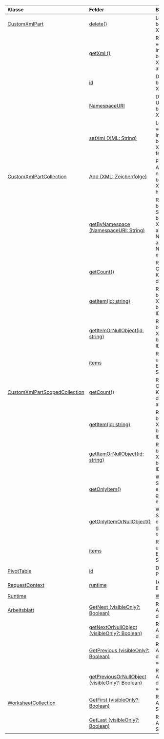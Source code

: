 | Klasse | Felder | Beschreibung |
|:---|:---|:---|
|[CustomXmlPart](/javascript/api/excel/excel.customxmlpart)|[delete()](/javascript/api/excel/excel.customxmlpart#delete--)|Löscht die benutzerdefinierte XML-Komponente.|
||[getXml ()](/javascript/api/excel/excel.customxmlpart#getxml--)|Ruft den vollständigen XML-Inhalt der benutzerdefinierten XML-Komponente ab.|
||[id](/javascript/api/excel/excel.customxmlpart#id)|Die ID des benutzerdefinierten XML-Teils.|
||[NamespaceURI](/javascript/api/excel/excel.customxmlpart#namespaceuri)|Der Namespace-URI des benutzerdefinierten XML-Teils.|
||[setXml (XML: String)](/javascript/api/excel/excel.customxmlpart#setxml-xml-)|Legt den vollständigen XML-Inhalt der benutzerdefinierten XML-Komponente fest.|
|[CustomXmlPartCollection](/javascript/api/excel/excel.customxmlpartcollection)|[Add (XML: Zeichenfolge)](/javascript/api/excel/excel.customxmlpartcollection#add-xml-)|Fügt der Arbeitsmappe eine neue benutzerdefinierte XML-Komponente hinzu.|
||[getByNamespace (NamespaceURI: String)](/javascript/api/excel/excel.customxmlpartcollection#getbynamespace-namespaceuri-)|Ruft eine neue bereichsbezogene Sammlung von benutzerdefinierten XML-Komponenten ab, deren Namespaces dem angegebenen Namespace entsprechen.|
||[getCount()](/javascript/api/excel/excel.customxmlpartcollection#getcount--)|Ruft die Anzahl von CustomXml-Komponenten in der Sammlung ab.|
||[getItem(id: string)](/javascript/api/excel/excel.customxmlpartcollection#getitem-id-)|Ruft eine benutzerdefinierte XML-Komponente basierend auf ihrer ID ab.|
||[getItemOrNullObject(id: string)](/javascript/api/excel/excel.customxmlpartcollection#getitemornullobject-id-)|Ruft eine benutzerdefinierte XML-Komponente basierend auf ihrer ID ab.|
||[items](/javascript/api/excel/excel.customxmlpartcollection#items)|Ruft die geladenen untergeordneten Elemente in dieser Sammlung ab.|
|[CustomXmlPartScopedCollection](/javascript/api/excel/excel.customxmlpartscopedcollection)|[getCount()](/javascript/api/excel/excel.customxmlpartscopedcollection#getcount--)|Ruft die Anzahl von CustomXml-Komponenten in dieser Sammlung ab.|
||[getItem(id: string)](/javascript/api/excel/excel.customxmlpartscopedcollection#getitem-id-)|Ruft eine benutzerdefinierte XML-Komponente basierend auf ihrer ID ab.|
||[getItemOrNullObject(id: string)](/javascript/api/excel/excel.customxmlpartscopedcollection#getitemornullobject-id-)|Ruft eine benutzerdefinierte XML-Komponente basierend auf ihrer ID ab.|
||[getOnlyItem()](/javascript/api/excel/excel.customxmlpartscopedcollection#getonlyitem--)|Wenn die Sammlung genau ein Element enthält, gibt diese Methode es zurück.|
||[getOnlyItemOrNullObject()](/javascript/api/excel/excel.customxmlpartscopedcollection#getonlyitemornullobject--)|Wenn die Sammlung genau ein Element enthält, gibt diese Methode es zurück.|
||[items](/javascript/api/excel/excel.customxmlpartscopedcollection#items)|Ruft die geladenen untergeordneten Elemente in dieser Sammlung ab.|
|[PivotTable](/javascript/api/excel/excel.pivottable)|[id](/javascript/api/excel/excel.pivottable#id)|Die ID der PivotTable.|
|[RequestContext](/javascript/api/excel/excel.requestcontext)|[runtime](/javascript/api/excel/excel.requestcontext#runtime)|[API-Gruppe: ExcelApi 1,5]|
|[Runtime](/javascript/api/excel/excel.runtime)||[Workbook](/javascript/api/excel/excel.workbook)|[customXmlParts](/javascript/api/excel/excel.workbook#customxmlparts)|Stellt die Auflistung von benutzerdefinierten XML-Parts dar, die in dieser Arbeitsmappe enthalten sind.|
|[Arbeitsblatt](/javascript/api/excel/excel.worksheet)|[GetNext (visibleOnly?: Boolean)](/javascript/api/excel/excel.worksheet#getnext-visibleonly-)|Ruft das Arbeitsblatt ab, das diesem folgt.|
||[getNextOrNullObject (visibleOnly?: Boolean)](/javascript/api/excel/excel.worksheet#getnextornullobject-visibleonly-)|Ruft das Arbeitsblatt ab, das diesem folgt.|
||[GetPrevious (visibleOnly?: Boolean)](/javascript/api/excel/excel.worksheet#getprevious-visibleonly-)|Ruft das Arbeitsblatt ab, das diesem vorangestellt ist.|
||[getPreviousOrNullObject (visibleOnly?: Boolean)](/javascript/api/excel/excel.worksheet#getpreviousornullobject-visibleonly-)|Ruft das Arbeitsblatt ab, das diesem vorangestellt ist.|
|[WorksheetCollection](/javascript/api/excel/excel.worksheetcollection)|[GetFirst (visibleOnly?: Boolean)](/javascript/api/excel/excel.worksheetcollection#getfirst-visibleonly-)|Ruft das erste Arbeitsblatt in der Sammlung ab.|
||[GetLast (visibleOnly?: Boolean)](/javascript/api/excel/excel.worksheetcollection#getlast-visibleonly-)|Ruft das letzte Arbeitsblatt in der Sammlung ab.|
